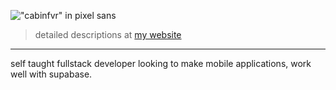 !["cabinfvr" in pixel sans](https://i.imgur.com/Of2TTph.png)
> detailed descriptions at [my website](https://snoopy.engineer)

---

self taught fullstack developer looking to make mobile applications, work well with supabase.
